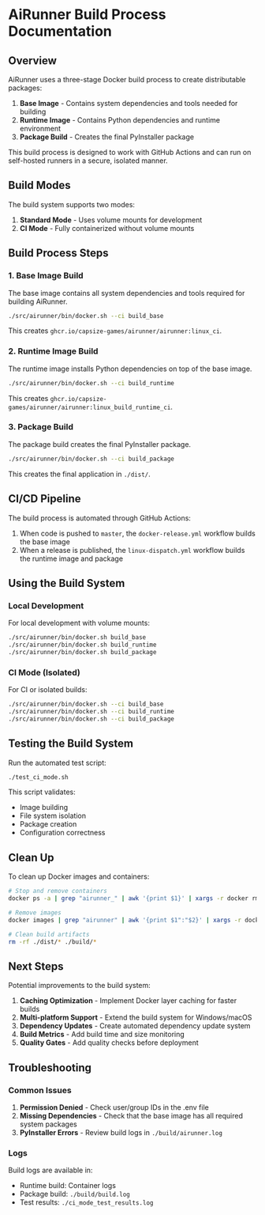 # AiRunner Build Process Documentation

## Overview

AiRunner uses a three-stage Docker build process to create distributable packages:

1. **Base Image** - Contains system dependencies and tools needed for building
2. **Runtime Image** - Contains Python dependencies and runtime environment 
3. **Package Build** - Creates the final PyInstaller package

This build process is designed to work with GitHub Actions and can run on self-hosted runners in a secure, isolated manner.

## Build Modes

The build system supports two modes:

1. **Standard Mode** - Uses volume mounts for development
2. **CI Mode** - Fully containerized without volume mounts

## Build Process Steps

### 1. Base Image Build

The base image contains all system dependencies and tools required for building AiRunner.

```bash
./src/airunner/bin/docker.sh --ci build_base
```

This creates `ghcr.io/capsize-games/airunner/airunner:linux_ci`.

### 2. Runtime Image Build

The runtime image installs Python dependencies on top of the base image.

```bash
./src/airunner/bin/docker.sh --ci build_runtime
```

This creates `ghcr.io/capsize-games/airunner/airunner:linux_build_runtime_ci`.

### 3. Package Build

The package build creates the final PyInstaller package.

```bash
./src/airunner/bin/docker.sh --ci build_package
```

This creates the final application in `./dist/`.

## CI/CD Pipeline

The build process is automated through GitHub Actions:

1. When code is pushed to `master`, the `docker-release.yml` workflow builds the base image
2. When a release is published, the `linux-dispatch.yml` workflow builds the runtime image and package

## Using the Build System

### Local Development

For local development with volume mounts:

```bash
./src/airunner/bin/docker.sh build_base
./src/airunner/bin/docker.sh build_runtime
./src/airunner/bin/docker.sh build_package
```

### CI Mode (Isolated)

For CI or isolated builds:

```bash
./src/airunner/bin/docker.sh --ci build_base
./src/airunner/bin/docker.sh --ci build_runtime
./src/airunner/bin/docker.sh --ci build_package
```

## Testing the Build System

Run the automated test script:

```bash
./test_ci_mode.sh
```

This script validates:
- Image building
- File system isolation
- Package creation
- Configuration correctness

## Clean Up

To clean up Docker images and containers:

```bash
# Stop and remove containers
docker ps -a | grep "airunner_" | awk '{print $1}' | xargs -r docker rm -f

# Remove images 
docker images | grep "airunner" | awk '{print $1":"$2}' | xargs -r docker rmi -f

# Clean build artifacts
rm -rf ./dist/* ./build/*
```

## Next Steps

Potential improvements to the build system:

1. **Caching Optimization** - Implement Docker layer caching for faster builds
2. **Multi-platform Support** - Extend the build system for Windows/macOS
3. **Dependency Updates** - Create automated dependency update system
4. **Build Metrics** - Add build time and size monitoring
5. **Quality Gates** - Add quality checks before deployment

## Troubleshooting

### Common Issues

1. **Permission Denied** - Check user/group IDs in the .env file
2. **Missing Dependencies** - Check that the base image has all required system packages
3. **PyInstaller Errors** - Review build logs in `./build/airunner.log`

### Logs

Build logs are available in:
- Runtime build: Container logs
- Package build: `./build/build.log`
- Test results: `./ci_mode_test_results.log`
